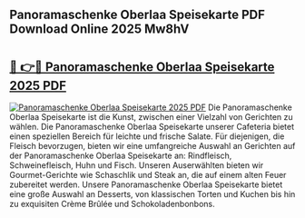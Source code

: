## Panoramaschenke Oberlaa Speisekarte PDF Download Online 2025 Mw8hV

# <h2><a href="http://gcc0lam.nevu.top/?p=Panoramaschenke+Oberlaa+Speisekarte">🔗 👉🔴 Panoramaschenke Oberlaa Speisekarte 2025 PDF</a></h2>

[![Panoramaschenke Oberlaa Speisekarte 2025 PDF](https://i.imgur.com/dBaPXMq.png)](http://gcc0lam.nevu.top/?p=Panoramaschenke+Oberlaa+Speisekarte)
Die Panoramaschenke Oberlaa Speisekarte ist die Kunst, zwischen einer Vielzahl von Gerichten zu wählen. Die Panoramaschenke Oberlaa Speisekarte unserer Cafeteria bietet einen speziellen Bereich für leichte und frische Salate. Für diejenigen, die Fleisch bevorzugen, bieten wir eine umfangreiche Auswahl an Gerichten auf der Panoramaschenke Oberlaa Speisekarte an: Rindfleisch, Schweinefleisch, Huhn und Fisch. Unseren Auserwählten bieten wir Gourmet-Gerichte wie Schaschlik und Steak an, die auf einem alten Feuer zubereitet werden. Unsere Panoramaschenke Oberlaa Speisekarte bietet eine große Auswahl an Desserts, von klassischen Torten und Kuchen bis hin zu exquisiten Crème Brûlée und Schokoladenbonbons.
